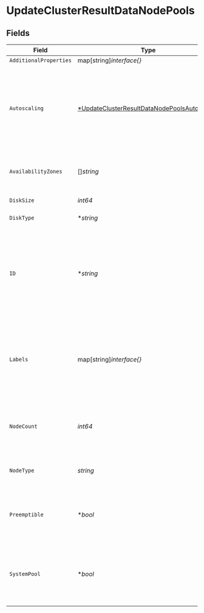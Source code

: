 # UpdateClusterResultDataNodePools


## Fields

| Field                                                                                                              | Type                                                                                                               | Required                                                                                                           | Description                                                                                                        | Example                                                                                                            |
| ------------------------------------------------------------------------------------------------------------------ | ------------------------------------------------------------------------------------------------------------------ | ------------------------------------------------------------------------------------------------------------------ | ------------------------------------------------------------------------------------------------------------------ | ------------------------------------------------------------------------------------------------------------------ |
| `AdditionalProperties`                                                                                             | map[string]*interface{}*                                                                                           | :heavy_minus_sign:                                                                                                 | N/A                                                                                                                |                                                                                                                    |
| `Autoscaling`                                                                                                      | [*UpdateClusterResultDataNodePoolsAutoscaling](../../models/shared/updateclusterresultdatanodepoolsautoscaling.md) | :heavy_minus_sign:                                                                                                 | Auto scaling settings to use for the node pool. Requires that the cloud provider supports this feature.            |                                                                                                                    |
| `AvailabilityZones`                                                                                                | []*string*                                                                                                         | :heavy_minus_sign:                                                                                                 | Zones in which the node pool should be provisioned.                                                                |                                                                                                                    |
| `DiskSize`                                                                                                         | *int64*                                                                                                            | :heavy_check_mark:                                                                                                 | Disk size in GB                                                                                                    | 100                                                                                                                |
| `DiskType`                                                                                                         | **string*                                                                                                          | :heavy_minus_sign:                                                                                                 | The disk type to use.                                                                                              |                                                                                                                    |
| `ID`                                                                                                               | **string*                                                                                                          | :heavy_minus_sign:                                                                                                 | ID of existing node pool. Must be passed when modifying existing node pools. Not relevant for new node pools       | 6aa96121-0345-43ad-bade-af36d540c222                                                                               |
| `Labels`                                                                                                           | map[string]*interface{}*                                                                                           | :heavy_minus_sign:                                                                                                 | Set of label keys and values that can be used to determine scheduling via resource tags.                           |                                                                                                                    |
| `NodeCount`                                                                                                        | *int64*                                                                                                            | :heavy_check_mark:                                                                                                 | Number of nodes to the node pool should be provisioned with.                                                       | 3                                                                                                                  |
| `NodeType`                                                                                                         | *string*                                                                                                           | :heavy_check_mark:                                                                                                 | Machine type to be used by the node pool.                                                                          | n2-standard-8                                                                                                      |
| `Preemptible`                                                                                                      | **bool*                                                                                                            | :heavy_minus_sign:                                                                                                 | Configures node pool with preemptible / spot instances if enabled.                                                 | false                                                                                                              |
| `SystemPool`                                                                                                       | **bool*                                                                                                            | :heavy_minus_sign:                                                                                                 | When 'provider' is 'azure', at least one system node pool is required per cluster.                                 |                                                                                                                    |